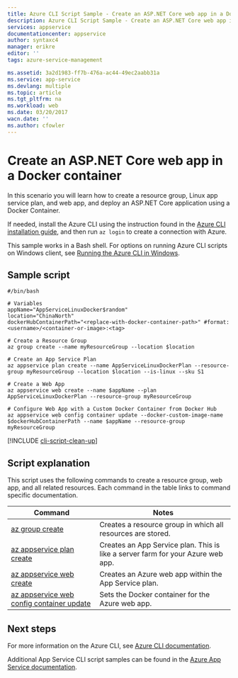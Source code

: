 ```yaml
---
title: Azure CLI Script Sample - Create an ASP.NET Core web app in a Docker container | Azure
description: Azure CLI Script Sample - Create an ASP.NET Core web app in a Docker container
services: appservice
documentationcenter: appservice
author: syntaxc4
manager: erikre
editor: ''
tags: azure-service-management

ms.assetid: 3a2d1983-ff7b-476a-ac44-49ec2aabb31a
ms.service: app-service
ms.devlang: multiple
ms.topic: article
ms.tgt_pltfrm: na
ms.workload: web
ms.date: 03/20/2017
wacn.date: ''
ms.author: cfowler
---
```


# Create an ASP.NET Core web app in a Docker container

In this scenario you will learn how to create a resource group, Linux app service plan, and web app, and deploy an ASP.NET Core application using a Docker Container.

If needed, install the Azure CLI using the instruction found in the [Azure CLI installation guide](https://docs.microsoft.com/cli/azure/install-azure-cli), and then run `az login` to create a connection with Azure.

This sample works in a Bash shell. For options on running Azure CLI scripts on Windows client, see [Running the Azure CLI in Windows](../../virtual-machines/virtual-machines-windows-cli-options.md).

## Sample script

```azurecli
#/bin/bash

# Variables
appName="AppServiceLinuxDocker$random"
location="ChinaNorth"
dockerHubContainerPath="<replace-with-docker-container-path>" #format: <username>/<container-or-image>:<tag>

# Create a Resource Group
az group create --name myResourceGroup --location $location

# Create an App Service Plan
az appservice plan create --name AppServiceLinuxDockerPlan --resource-group myResourceGroup --location $location --is-linux --sku S1

# Create a Web App
az appservice web create --name $appName --plan AppServiceLinuxDockerPlan --resource-group myResourceGroup

# Configure Web App with a Custom Docker Container from Docker Hub
az appservice web config container update --docker-custom-image-name $dockerHubContainerPath --name $appName --resource-group myResourceGroup
```

[!INCLUDE [cli-script-clean-up](../../../includes/cli-script-clean-up.md)]

## Script explanation

This script uses the following commands to create a resource group, web app, and all related resources. Each command in the table links to command specific documentation.

| Command | Notes |
|---|---|
| [az group create](https://docs.microsoft.com/cli/azure/group#create) | Creates a resource group in which all resources are stored. |
| [az appservice plan create](https://docs.microsoft.com/cli/azure/appservice/plan#create) | Creates an App Service plan. This is like a server farm for your Azure web app. |
| [az appservice web create](https://docs.microsoft.com/cli/azure/appservice/web#create) | Creates an Azure web app within the App Service plan. |
| [az appservice web config container update](https://docs.microsoft.com/cli/azure/appservice/web/config/container#update) | Sets the Docker container for the Azure web app. |

## Next steps

For more information on the Azure CLI, see [Azure CLI documentation](https://docs.microsoft.com/cli/azure/overview).

Additional App Service CLI script samples can be found in the [Azure App Service documentation](../app-service-cli-samples.md).